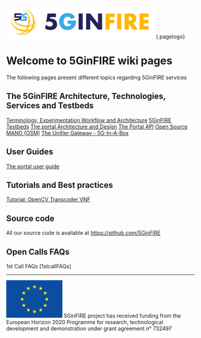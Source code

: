 <!-- TITLE: 5GinFIRE wiki -->
<!-- SUBTITLE:Welcome to the 5GinFIRE wiki pages -->

![5 Ginfire Logo 3](/uploads/5-ginfire-logo-3.png "5 Ginfire Logo 3"){.pagelogo}
# Welcome to 5GinFIRE wiki pages
The following pages present different topics regarding 5GinFIRE services

## The 5GinFIRE Architecture, Technologies, Services and Testbeds

[Terminology,  Experimentation Workflow and Architecture](5-gin-fire-terminology-experimentation-workflow-and-architecture)
[5GinFIRE Testbeds](5GinFIREtestbeds)
[The portal Architecture and Design](portalarchitecturedesign)
[The Portal API](portalarchitecturedesign/portal-api)
[Open Source MANO (OSM)](osm)
[The Unifier Gateway - 5G-In-A-Box ](unifiergateway)

## User Guides

[The portal user guide](5-gin-fire-portal-user-guide)

## Tutorials and Best practices

[Tutorial: OpenCV Transcoder VNF](tutorials/tutorial-opencv-vnf-transcoder)

## Source code

All our source code is available at https://github.com/5GinFIRE

## Open Calls FAQs

1st Call FAQs [1stcallFAQs]


-----
![Eu Flag](/uploads/eu-flag.png "Eu Flag")
5GinFIRE project has received funding from the European Horizon 2020 Programme for research, technological development and demonstration under grant agreement n° 732497
